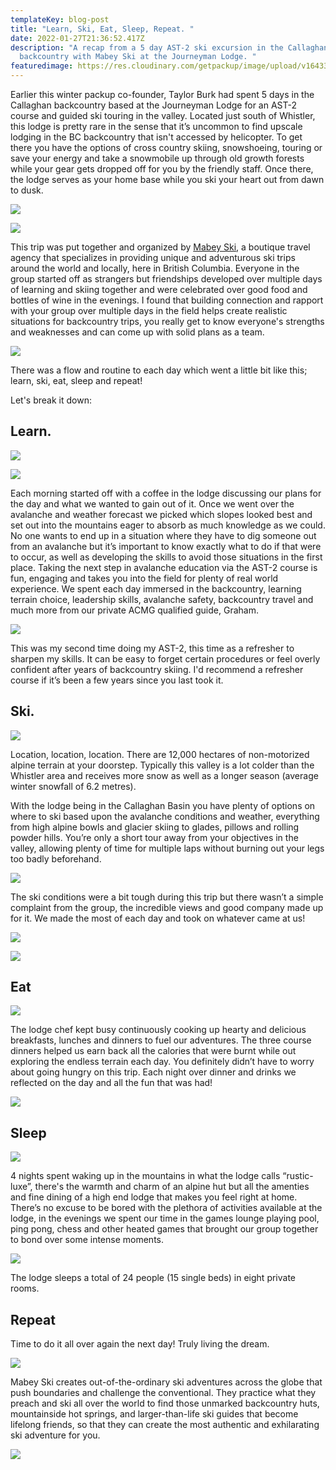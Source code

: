 ```yaml
---
templateKey: blog-post
title: "Learn, Ski, Eat, Sleep, Repeat. "
date: 2022-01-27T21:36:52.417Z
description: "A recap from a 5 day AST-2 ski excursion in the Callaghan Valley
  backcountry with Mabey Ski at the Journeyman Lodge. "
featuredimage: https://res.cloudinary.com/getpackup/image/upload/v1643319619/0F1A3417_aoez00.jpg
---
```

Earlier this winter packup co-founder, Taylor Burk had spent 5 days in the Callaghan backcountry based at the Journeyman Lodge for an AST-2 course and guided ski touring in the valley. Located just south of Whistler, this lodge is pretty rare in the sense that it’s uncommon to find upscale lodging in the BC backcountry that isn't accessed by helicopter. To get there you have the options of cross country skiing, snowshoeing, touring or save your energy and take a snowmobile up through old growth forests while your gear gets dropped off for you by the friendly staff. Once there, the lodge serves as your home base while you ski your heart out from dawn to dusk. 

![](https://res.cloudinary.com/getpackup/image/upload/v1643322503/0F1A2867-3_zsnr8v.jpg)

![](https://res.cloudinary.com/getpackup/image/upload/v1643323200/0F1A3179_soxlml.jpg)

This trip was put together and organized by [Mabey Ski](https://www.mabeyski.com/), a boutique travel agency that specializes in providing unique and adventurous ski trips around the world and locally, here in British Columbia. Everyone in the group started off as strangers but friendships developed over multiple days of learning and skiing together and were celebrated over good food and bottles of wine in the evenings. I found that building connection and rapport with your group over multiple days in the field helps create realistic situations for backcountry trips, you really get to know everyone's strengths and weaknesses and can come up with solid plans as a team. 

![](https://res.cloudinary.com/getpackup/image/upload/v1643319727/0F1A3997_s80qfh.jpg)

There was a flow and routine to each day which went a little bit like this; learn, ski, eat, sleep and repeat!

Let's break it down:

## **Learn.**

![](https://res.cloudinary.com/getpackup/image/upload/v1643322938/0F1A2473_aqokrt.jpg)

![](https://res.cloudinary.com/getpackup/image/upload/v1643320399/0F1A3104_anuwsz.jpg)

Each morning started off with a coffee in the lodge discussing our plans for the day and what we wanted to gain out of it. Once we went over the avalanche and weather forecast we picked which slopes looked best and set out into the mountains eager to absorb as much knowledge as we could. No one wants to end up in a situation where they have to dig someone out from an avalanche but it’s important to know exactly what to do if that were to occur, as well as developing the skills to avoid those situations in the first place. Taking the next step in avalanche education via the AST-2 course is fun, engaging and takes you into the field for plenty of real world experience. We spent each day immersed in the backcountry, learning terrain choice, leadership skills, avalanche safety, backcountry travel and much more from our private ACMG qualified guide, Graham. 

![](https://res.cloudinary.com/getpackup/image/upload/v1643320356/MabeyCallaghanBlog_agu3wk.jpg)

This was my second time doing my AST-2, this time as a refresher to sharpen my skills. It can be easy to forget certain procedures or feel overly confident after years of backcountry skiing. I'd recommend a refresher course if it’s been a few years since you last took it.

## **Ski.**

![](https://res.cloudinary.com/getpackup/image/upload/v1643320473/0F1A3400_f6f6hq.jpg)

Location, location, location. There are 12,000 hectares of non-motorized alpine terrain at your doorstep. Typically this valley is a lot colder than the Whistler area and receives more snow as well as a longer season (average winter snowfall of 6.2 metres). 

With the lodge being in the Callaghan Basin you have plenty of options on where to ski based upon the avalanche conditions and weather, everything from high alpine bowls and glacier skiing to glades, pillows and rolling powder hills. You’re only a short tour away from your objectives in the valley, allowing plenty of time for multiple laps without burning out your legs too badly beforehand.

![](https://res.cloudinary.com/getpackup/image/upload/v1643323637/0F1A3526_cs3kvs.jpg)

The ski conditions were a bit tough during this trip but there wasn’t a simple complaint from the group, the incredible views and good company made up for it. We made the most of each day and took on whatever came at us!

![](https://res.cloudinary.com/getpackup/image/upload/v1643320545/0F1A3117_imidhf.jpg)

![](https://res.cloudinary.com/getpackup/image/upload/v1643323506/0F1A3232-3_h4g9jj.jpg)

## **Eat**

![](https://res.cloudinary.com/getpackup/image/upload/v1643320613/0F1A3970_fd8nmf.jpg)

The lodge chef kept busy continuously cooking up hearty and delicious breakfasts, lunches and dinners to fuel our adventures. The three course dinners helped us earn back all the calories that were burnt while out exploring the endless terrain each day. You definitely didn’t have to worry about going hungry on this trip. Each night over dinner and drinks we reflected on the day and all the fun that was had!

![](https://res.cloudinary.com/getpackup/image/upload/v1643323752/0F1A2850_if0rc3.jpg)

## **Sleep**

![](https://res.cloudinary.com/getpackup/image/upload/v1643320679/0F1A3689_f452l8.jpg)

4 nights spent waking up in the mountains in what the lodge calls “rustic-luxe”, there's the warmth and charm of an alpine hut but all the amenties and fine dining of a high end lodge that makes you feel right at home. There’s no excuse to be bored with the plethora of activities available at the lodge, in the evenings we spent our time in the games lounge playing pool, ping pong, chess and other heated games that brought our group together to bond over some intense moments. 

![](https://res.cloudinary.com/getpackup/image/upload/v1643320800/0F1A2786_oy5ze3.jpg)

The lodge sleeps a total of 24 people (15 single beds) in eight private rooms. 

## **Repeat**

Time to do it all over again the next day! Truly living the dream.

![](https://res.cloudinary.com/getpackup/image/upload/v1643320916/0F1A3189_ag5nee.jpg)

Mabey Ski creates out-of-the-ordinary ski adventures across the globe that push boundaries and challenge the conventional. They practice what they preach and ski all over the world to find those unmarked backcountry huts, mountainside hot springs, and larger-than-life ski guides that become lifelong friends, so that they can create the most authentic and exhilarating ski adventure for you.

![](https://res.cloudinary.com/getpackup/image/upload/v1643323579/0F1A4271_kdiiaq.jpg)